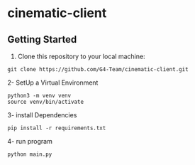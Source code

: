 # cinematic-client

## Getting Started
1. Clone this repository to your local machine:
```
git clone https://github.com/G4-Team/cinematic-client.git
```
2- SetUp a Virtual Environment
```
python3 -m venv venv
source venv/bin/activate
```
3- install Dependencies
```
pip install -r requirements.txt
```
4- run program
```
python main.py
```
